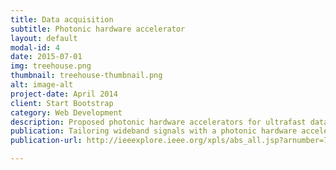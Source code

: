 ```yaml
---
title: Data acquisition
subtitle: Photonic hardware accelerator
layout: default
modal-id: 4
date: 2015-07-01
img: treehouse.png
thumbnail: treehouse-thumbnail.png
alt: image-alt
project-date: April 2014
client: Start Bootstrap
category: Web Development
description: Proposed photonic hardware accelerators for ultrafast data acquisition and processing.
publication: Tailoring wideband signals with a photonic hardware accelerator
publication-url: http://ieeexplore.ieee.org/xpls/abs_all.jsp?arnumber=7118650

---
```

